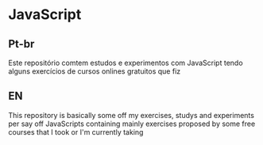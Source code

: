 # JavaScript
## Pt-br
Este repositório comtem estudos e experimentos com JavaScript tendo alguns exercícios de cursos onlines gratuitos que fiz
## EN
This repository is basically some off my exercises, studys and experiments per say off JavaScripts containing mainly exercises proposed by some free courses that I took or I'm currently taking
